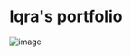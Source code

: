 # Iqra's portfolio
![image](https://user-images.githubusercontent.com/69724530/163166436-b7e4c937-21f7-4247-9fb7-cd3aaa9c3437.png)





